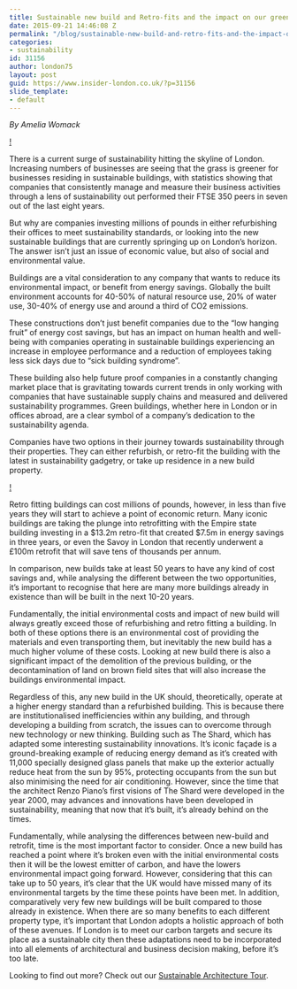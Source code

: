 ```yaml
---
title: Sustainable new build and Retro-fits and the impact on our green futures.
date: 2015-09-21 14:46:08 Z
permalink: "/blog/sustainable-new-build-and-retro-fits-and-the-impact-on-our-green-futures/"
categories:
- sustainability
id: 31156
author: london75
layout: post
guid: https://www.insider-london.co.uk/?p=31156
slide_template:
- default
---
```


_By Amelia Womack_

[!](/assets/images/tours/CEGT/Picture-1---Central-St-Giles-Sustainability-Eco-Cutting-Edge-Green-Walking-Tour-Student-Corporate.jpg)

There is a current surge of sustainability hitting the skyline of London. Increasing numbers of businesses are seeing that the grass is greener for businesses residing in sustainable buildings, with statistics showing that companies that consistently manage and measure their business activities through a lens of sustainability out performed their FTSE 350 peers in seven out of the last eight years.

But why are companies investing millions of pounds in either refurbishing their offices to meet sustainability standards, or looking into the new sustainable buildings that are currently springing up on London&#8217;s horizon. The answer isn&#8217;t just an issue of economic value, but also of social and environmental value.

Buildings are a vital consideration to any company that wants to reduce its environmental impact, or benefit from energy savings. Globally the built environment accounts for 40-50% of natural resource use, 20% of water use, 30-40% of energy use and around a third of CO2 emissions.

These constructions don&#8217;t just benefit companies due to the &#8220;low hanging fruit&#8221; of energy cost savings, but has an impact on human health and well-being with companies operating in sustainable buildings experiencing an increase in employee performance and a reduction of employees taking less sick days due to &#8220;sick building syndrome&#8221;.

These building also help future proof companies in a constantly changing market place that is gravitating towards current trends in only working with companies that have sustainable supply chains and measured and delivered sustainability programmes. Green buildings, whether here in London or in offices abroad, are a clear symbol of a company’s dedication to the sustainability agenda.

Companies have two options in their journey towards sustainability through their properties. They can either refurbish, or retro-fit the building with the latest in sustainability gadgetry, or take up residence in a new build property.

[!](/assets/images/tours/CEGT/Picture-3---Neal_s-Yard---Sustainability-Eco-Cutting-Edge-Green-Walking-Tour-Student-Corporate.jpg)

Retro fitting buildings can cost millions of pounds, however, in less than five years they will start to achieve a point of economic return. Many iconic buildings are taking the plunge into retrofitting with the Empire state building investing in a $13.2m retro-fit that created $7.5m in energy savings in three years, or even the Savoy in London that recently underwent a £100m retrofit that will save tens of thousands per annum.

In comparison, new builds take at least 50 years to have any kind of cost savings and, while analysing the different between the two opportunities, it&#8217;s important to recognise that here are many more buildings already in existence than will be built in the next 10-20 years.

Fundamentally, the initial environmental costs and impact of new build will always greatly exceed those of refurbishing and retro fitting a building. In both of these options there is an environmental cost of providing the materials and even transporting them, but inevitably the new build has a much higher volume of these costs. Looking at new build there is also a significant impact of the demolition of the previous building, or the decontamination of land on brown field sites that will also increase the buildings environmental impact.

Regardless of this, any new build in the UK should, theoretically, operate at a higher energy standard than a refurbished building. This is because there are institutionalised inefficiencies within any building, and through developing a building from scratch, the issues can to overcome through new technology or new thinking. Building such as The Shard, which has adapted some interesting sustainability innovations. It&#8217;s iconic façade is a ground-breaking example of reducing energy demand as it&#8217;s created with 11,000 specially designed glass panels that make up the exterior actually reduce heat from the sun by 95%, protecting occupants from the sun but also minimising the need for air conditioning. However, since the time that the architect Renzo Piano&#8217;s first visions of The Shard were developed in the year 2000, may advances and innovations have been developed in sustainability, meaning that now that it&#8217;s built, it&#8217;s already behind on the times.

Fundamentally, while analysing the differences between new-build and retrofit, time is the most important factor to consider. Once a new build has reached a point where it&#8217;s broken even with the initial environmental costs then it will be the lowest emitter of carbon, and have the lowers environmental impact going forward. However, considering that this can take up to 50 years, it&#8217;s clear that the UK would have missed many of its environmental targets by the time these points have been met. In addition, comparatively very few new buildings will be built compared to those already in existence. When there are so many benefits to each different property type, it&#8217;s important that London adopts a holistic approach of both of these avenues. If London is to meet our carbon targets and secure its place as a sustainable city then these adaptations need to be incorporated into all elements of architectural and business decision making, before it&#8217;s too late.

Looking to find out more? Check out our [Sustainable Architecture Tour](/london/educational-tours/sustainable-london-artchitecture-tour/).
